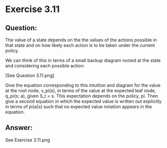 # Exercise 3.11
  
## Question:
The value of a state depends on the the values of the actions possible
in that state and on how likely each action is to be taken under the current policy.

We can think of this in terms of a small backup diagram rooted at the state and
considering each possible action:

[See Question 3.11.png]

Give the equation corresponding to this intuition and diagram for the value at the
root node, v_pi(s), in terms of the value at the expected leaf node, q_pi(s; a), given
S_t = s. This expectation depends on the policy, pi. Then give a second equation in
which the expected value is written out explicitly in terms of pi(a|s) such that no
expected value notation appears in the equation.

## Answer:
See Exercise 3.11.png